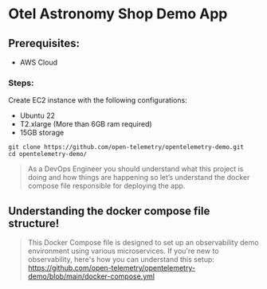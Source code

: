 # Otel Astronomy Shop Demo App

## Prerequisites:
- AWS Cloud
### Steps:
Create EC2 instance with the following configurations:
- Ubuntu 22
- T2.xlarge (More than 6GB ram required)
- 15GB storage


```shell
git clone https://github.com/open-telemetry/opentelemetry-demo.git
cd opentelemetry-demo/
```

> As a DevOps Engineer you should understand what this project is doing and how things are happening so let’s understand the docker compose file responsible for deploying the app.

## Understanding the docker compose file structure!

> This Docker Compose file is designed to set up an observability demo environment using various microservices. If you're new to observability, here's how you can understand this setup:
https://github.com/open-telemetry/opentelemetry-demo/blob/main/docker-compose.yml
